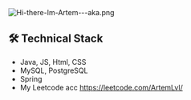 <img src="https://ic.wampi.ru/2022/12/05/Hi-there-Im-Artem---aka.png" alt="Hi-there-Im-Artem---aka.png" border="0" align: center>

## 🛠 Technical Stack
*   Java, JS, Html, CSS
*   MySQL, PostgreSQL
*   Spring 
*   My Leetcode acc https://leetcode.com/ArtemLvl/
